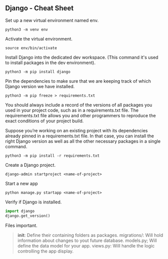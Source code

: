 ## Django - Cheat Sheet

Set up a new virtual environment named env.
```shell
python3 -m venv env
```

Activate the virtual environment.
```shell
source env/bin/activate
```

Install Django into the dedicated dev workspace. (This command it's used to install packages in the dev environment).
```shell
python3 -m pip install django
```

Pin the dependencies to make sure that we are keeping track of which Django version we have installed.
```shell
python3 -m pip freeze > requirements.txt
```

You should always include a record of the versions of all packages you used in your project code, such as in a requirements.txt file. The requirements.txt file allows you and other programmers to reproduce the exact conditions of your project build.

Suppose you’re working on an existing project with its dependencies already pinned in a requirements.txt file.
In that case, you can install the right Django version as well as all the other necessary packages in a single command.
```shell
python3 -m pip install -r requirements.txt
```

Create a Django project.
```shell
django-admin startproject <name-of-project>
```

Start a new app
```shell
python manage.py startapp <name-of-project>
```

Verify if Django is installed.
```python
import django
django.get_version()
```

Files important.

> __init__: Define their containing folders as packages.
> migrations/: Will hold information about changes to yout future database.
> models.py; Will define the data model for your app.
> views.py: Will handle the logic controlling the app display.